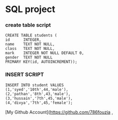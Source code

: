 # SQL project

### create table script

```
CREATE TABLE students (
id      INTEGER, 
name    TEXT NOT NULL,
class   TEXT NOT NULL,
mark    INTEGER NOT NULL DEFAULT 0,
gender  TEXT NOT NULL
PRIMARY KEY(id, AUTOINCREMENT));
```

### INSERT SCRIPT 
```
INSERT INTO student VALUES
(1,'syed','10th',44,'male'),
(2,'pathan','8th',43,'male'),
(3,'hussain','7th',45,'male'),
(4,'divya','7th',45,'female');
```

[My Github Account](https://github.com/786fouzia ,


